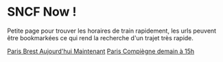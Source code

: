 SNCF Now !
==========

Petite page pour trouver les horaires de train rapidement,
les urls peuvent être bookmarkées ce qui rend la recherche d'un trajet
très rapide.

[Paris Brest Aujourd'hui Maintenant](http://sncfnow.herokuapp.com/paris/brest/)
[Paris Compiègne demain à 15h](http://sncfnow.herokuapp.com/paris/compiegne/dem/15)